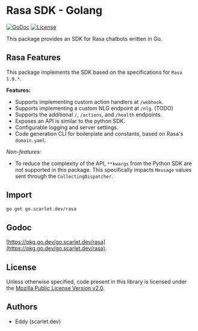 # Rasa SDK - Golang

[![GoDoc](https://img.shields.io/badge/go-documentation-blue.svg?style=for-the-badge)](https://pkg.go.dev/go.scarlet.dev/rasa)
[![License](https://img.shields.io/github/license/scarlet-ai/rasa-sdk-go?style=for-the-badge)](https://https://www.mozilla.org/en-US/MPL/2.0/)

This package provides an SDK for Rasa chatbots written in Go.

## Rasa Features

This package implements the SDK based on the specifications for `Rasa 1.9.*`.

**Features:**

* Supports implementing custom action handlers at `/webhook`.
* Supports implementing a custom NLG endpoint at `/nlg`. (TODO)
* Supports the additional `/`, `/actions`, and `/health` endpoints.
* Exposes an API is similar to the python SDK.
* Configurable logging and server settings.
* Code generation CLI for boilerplate and constants, based on Rasa's
  `domain.yaml`.

*Non-features:*

* To reduce the complexity of the API, `**kwargs` from the Python SDK are not
supported in this package. This specifically impacts `Message` values sent through the `CollectingDispatcher`.

## Import

```bash
go get go.scarlet.dev/rasa
```

## Godoc

[https://pkg.go.dev/go.scarlet.dev/rasa](https://pkg.go.dev/go.scarlet.dev/rasa).

## License

Unless otherwise specified, code present in this library is licensed under the
[Mozilla Public License Version v2.0](https://www.mozilla.org/en-US/MPL/2.0/ "MPL v2.0").

## Authors

* Eddy (scarlet.dev)
